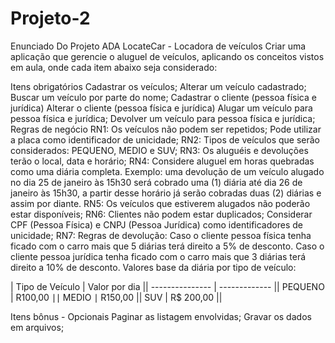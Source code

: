 # Projeto-2
Enunciado Do Projeto
ADA LocateCar - Locadora de veículos
Criar uma aplicação que gerencie o aluguel de veículos, aplicando os conceitos vistos em aula, onde cada item abaixo seja considerado:

Itens obrigatórios
Cadastrar os veículos;
Alterar um veículo cadastrado;
Buscar um veículo por parte do nome;
Cadastrar o cliente (pessoa física e jurídica)
Alterar o cliente (pessoa física e jurídica)
Alugar um veículo para pessoa física e jurídica;
Devolver um veículo para pessoa física e jurídica;
Regras de negócio
RN1: Os veículos não podem ser repetidos; Pode utilizar a placa como identificador de unicidade;
RN2: Tipos de veículos que serão considerados: PEQUENO, MEDIO e SUV;
RN3: Os aluguéis e devoluções terão o local, data e horário;
RN4: Considere aluguel em horas quebradas como uma diária completa. Exemplo: uma devolução de um veículo alugado no dia 25 de janeiro às 15h30 será cobrado uma (1) diária até dia 26 de janeiro às 15h30, a partir desse horário já serão cobradas duas (2) diárias e assim por diante.
RN5: Os veículos que estiverem alugados não poderão estar disponíveis;
RN6: Clientes não podem estar duplicados; Considerar CPF (Pessoa Física) e CNPJ (Pessoa Jurídica) como identificadores de unicidade;
RN7: Regras de devolução:
Caso o cliente pessoa física tenha ficado com o carro mais que 5 diárias terá direito a 5% de desconto.
Caso o cliente pessoa jurídica tenha ficado com o carro mais que 3 diárias terá direito a 10% de desconto.
Valores base da diária por tipo de veículo:

| Tipo de Veículo | Valor por dia || --------------- | ------------- || PEQUENO | R100,00 ∣∣ MEDIO ∣ R150,00 || SUV | R$ 200,00 ||

Itens bônus - Opcionais
Paginar as listagem envolvidas;
Gravar os dados em arquivos;
